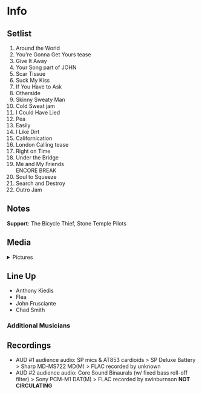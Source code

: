 # Info

## Setlist

1. Around the World
2. You're Gonna Get Yours tease
3. Give It Away
4. Your Song part of JOHN
5. Scar Tissue
6. Suck My Kiss
7. If You Have to Ask
8. Otherside
9. Skinny Sweaty Man
10. Cold Sweat jam
11. I Could Have Lied
12. Pea
13. Easily
14. I Like Dirt
15. Californication
16. London Calling tease
17. Right on Time
18. Under the Bridge
19. Me and My Friends
<br> ENCORE BREAK
20. Soul to Squeeze
21. Search and Destroy
22. Outro Jam

## Notes

**Support**: The Bicycle Thief, Stone Temple Pilots

## Media 

<details>
  <summary>Pictures</summary>
  <!--<img alt="Setlist" title="Setlist" src="_.jpg" height="200" />
  <img alt="Clipping" title="Clipping" src="_.jpg" height="200" />
  <img alt="Flyer" title="Flyer" src="_.jpg" height="200" />-->
</details>

## Line Up

* Anthony Kiedis
* Flea
* John Frusciante
* Chad Smith

### Additional Musicians

## Recordings

* AUD #1 audience audio: SP mics & AT853 cardioids > SP Deluxe Battery > Sharp MD-MS722 MD(M) > FLAC recorded by unknown 
* AUD #2 audience audio: Core Sound Binaurals (w/ fixed bass roll-off filter) > Sony PCM-M1 DAT(M) > FLAC recorded by swinburnson **NOT CIRCULATING**
